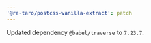```yaml
---
'@re-taro/postcss-vanilla-extract': patch
---
```


Updated dependency `@babel/traverse` to `7.23.7`.
